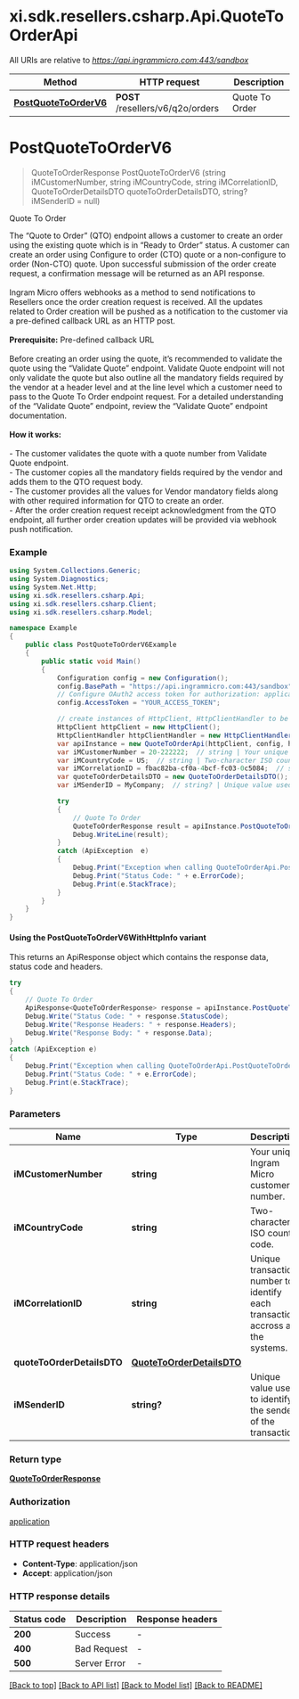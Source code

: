 # xi.sdk.resellers.csharp.Api.QuoteToOrderApi

All URIs are relative to *https://api.ingrammicro.com:443/sandbox*

| Method | HTTP request | Description |
|--------|--------------|-------------|
| [**PostQuoteToOrderV6**](QuoteToOrderApi.md#postquotetoorderv6) | **POST** /resellers/v6/q2o/orders | Quote To Order |

<a id="postquotetoorderv6"></a>
# **PostQuoteToOrderV6**
> QuoteToOrderResponse PostQuoteToOrderV6 (string iMCustomerNumber, string iMCountryCode, string iMCorrelationID, QuoteToOrderDetailsDTO quoteToOrderDetailsDTO, string? iMSenderID = null)

Quote To Order

The “Quote to Order” (QTO) endpoint allows a customer to create an order using the existing quote which is in “Ready to Order” status. A customer can create an order using Configure to order (CTO) quote or a non-configure to order (Non-CTO) quote. Upon successful submission of the order create request, a confirmation message will be returned as an API response. <br > <br >Ingram Micro offers webhooks as a method to send notifications to Resellers once the order creation request is received. All the updates related to Order creation will be pushed as a notification to the customer via a pre-defined callback URL as an HTTP post. <br > <br > **Prerequisite:** Pre-defined callback URL <br > <br > Before creating an order using the quote, it’s recommended to validate the quote using the “Validate Quote” endpoint. Validate Quote endpoint will not only validate the quote but also outline all the mandatory fields required by the vendor at a header level and at the line level which a customer need to pass to the Quote To Order endpoint request.  For a detailed understanding of the “Validate Quote” endpoint, review the “Validate Quote” endpoint documentation. <br ><br > **How it works:** <br ><br > - The customer validates the quote with a quote number from Validate Quote endpoint. <br > - The customer copies all the mandatory fields required by the vendor and adds them to the QTO request body. <br > - The customer provides all the values for Vendor mandatory fields along with other required information for QTO to create an order. <br > - After the order creation request receipt acknowledgment from the QTO endpoint, all further order creation updates will be provided via webhook push notification.

### Example
```csharp
using System.Collections.Generic;
using System.Diagnostics;
using System.Net.Http;
using xi.sdk.resellers.csharp.Api;
using xi.sdk.resellers.csharp.Client;
using xi.sdk.resellers.csharp.Model;

namespace Example
{
    public class PostQuoteToOrderV6Example
    {
        public static void Main()
        {
            Configuration config = new Configuration();
            config.BasePath = "https://api.ingrammicro.com:443/sandbox";
            // Configure OAuth2 access token for authorization: application
            config.AccessToken = "YOUR_ACCESS_TOKEN";

            // create instances of HttpClient, HttpClientHandler to be reused later with different Api classes
            HttpClient httpClient = new HttpClient();
            HttpClientHandler httpClientHandler = new HttpClientHandler();
            var apiInstance = new QuoteToOrderApi(httpClient, config, httpClientHandler);
            var iMCustomerNumber = 20-222222;  // string | Your unique Ingram Micro customer number.
            var iMCountryCode = US;  // string | Two-character ISO country code.
            var iMCorrelationID = fbac82ba-cf0a-4bcf-fc03-0c5084;  // string | Unique transaction number to identify each transaction accross all the systems.
            var quoteToOrderDetailsDTO = new QuoteToOrderDetailsDTO(); // QuoteToOrderDetailsDTO | 
            var iMSenderID = MyCompany;  // string? | Unique value used to identify the sender of the transaction. (optional) 

            try
            {
                // Quote To Order
                QuoteToOrderResponse result = apiInstance.PostQuoteToOrderV6(iMCustomerNumber, iMCountryCode, iMCorrelationID, quoteToOrderDetailsDTO, iMSenderID);
                Debug.WriteLine(result);
            }
            catch (ApiException  e)
            {
                Debug.Print("Exception when calling QuoteToOrderApi.PostQuoteToOrderV6: " + e.Message);
                Debug.Print("Status Code: " + e.ErrorCode);
                Debug.Print(e.StackTrace);
            }
        }
    }
}
```

#### Using the PostQuoteToOrderV6WithHttpInfo variant
This returns an ApiResponse object which contains the response data, status code and headers.

```csharp
try
{
    // Quote To Order
    ApiResponse<QuoteToOrderResponse> response = apiInstance.PostQuoteToOrderV6WithHttpInfo(iMCustomerNumber, iMCountryCode, iMCorrelationID, quoteToOrderDetailsDTO, iMSenderID);
    Debug.Write("Status Code: " + response.StatusCode);
    Debug.Write("Response Headers: " + response.Headers);
    Debug.Write("Response Body: " + response.Data);
}
catch (ApiException e)
{
    Debug.Print("Exception when calling QuoteToOrderApi.PostQuoteToOrderV6WithHttpInfo: " + e.Message);
    Debug.Print("Status Code: " + e.ErrorCode);
    Debug.Print(e.StackTrace);
}
```

### Parameters

| Name | Type | Description | Notes |
|------|------|-------------|-------|
| **iMCustomerNumber** | **string** | Your unique Ingram Micro customer number. |  |
| **iMCountryCode** | **string** | Two-character ISO country code. |  |
| **iMCorrelationID** | **string** | Unique transaction number to identify each transaction accross all the systems. |  |
| **quoteToOrderDetailsDTO** | [**QuoteToOrderDetailsDTO**](QuoteToOrderDetailsDTO.md) |  |  |
| **iMSenderID** | **string?** | Unique value used to identify the sender of the transaction. | [optional]  |

### Return type

[**QuoteToOrderResponse**](QuoteToOrderResponse.md)

### Authorization

[application](../README.md#application)

### HTTP request headers

 - **Content-Type**: application/json
 - **Accept**: application/json


### HTTP response details
| Status code | Description | Response headers |
|-------------|-------------|------------------|
| **200** | Success |  -  |
| **400** | Bad Request |  -  |
| **500** | Server Error |  -  |

[[Back to top]](#) [[Back to API list]](../README.md#documentation-for-api-endpoints) [[Back to Model list]](../README.md#documentation-for-models) [[Back to README]](../README.md)

